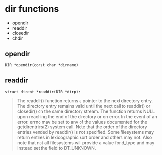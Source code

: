 # dir functions

- opendir
- readdir
- closedir
- chdir

## opendir

`DIR *opendir(const char *dirname)` 

## readdir

`struct dirent *readdir(DIR *dirp);`

> The readdir() function returns a pointer to the next directory entry.  The directory entry remains valid until the next call to readdir() or closedir() on the same directory stream. The function returns NULL upon reaching the end of the directory or on error.  In the event of an error, errno may be set to any of the values documented for the getdirentries(2) system call.  Note that the order of the directory entries vended by readdir() is not specified. Some filesystems may return entries in lexicographic sort order and others may not.  Also note that not all filesystems will provide a value for d_type and may instead set the field to DT_UNKNOWN.



